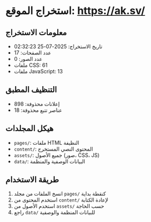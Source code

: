# استخراج الموقع: https://ak.sv/

## معلومات الاستخراج
- تاريخ الاستخراج: 2025-07-25 02:32:23
- عدد الصفحات: 17
- عدد الصور: 0
- ملفات CSS: 61
- ملفات JavaScript: 13

## التنظيف المطبق
- إعلانات محذوفة: 898
- عناصر تتبع محذوفة: 18

## هيكل المجلدات
- `pages/`: ملفات HTML النظيفة
- `content/`: المحتوى النصي المستخرج
- `assets/`: جميع الأصول (صور، CSS، JS)
- `data/`: البيانات الوصفية والمنظمة

## طريقة الاستخدام
1. انسخ الملفات من مجلد `pages/` كنقطة بداية
2. استخدم المحتوى من `content/` لإعادة الكتابة
3. استخدم الأصول من `assets/` حسب الحاجة
4. راجع `data/` للبيانات المنظمة والوصفية
